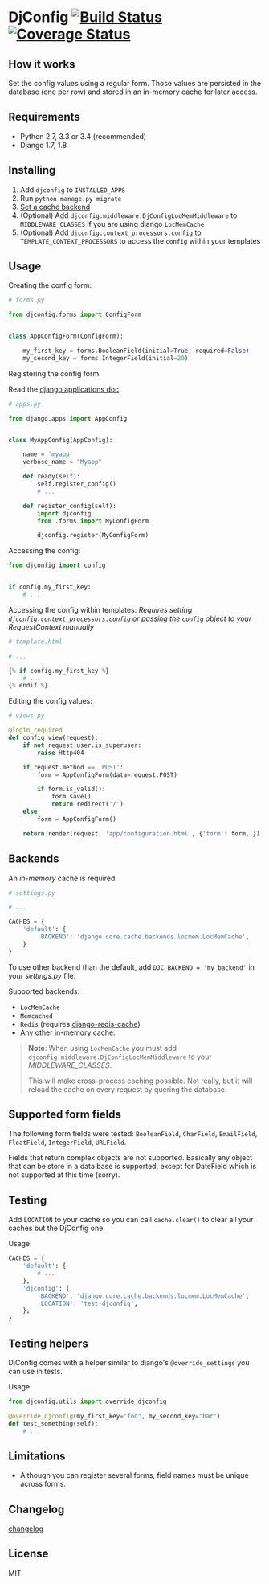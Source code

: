 # DjConfig [![Build Status](https://travis-ci.org/nitely/django-djconfig.png)](https://travis-ci.org/nitely/django-djconfig) [![Coverage Status](https://coveralls.io/repos/nitely/django-djconfig/badge.png?branch=master)](https://coveralls.io/r/nitely/django-djconfig?branch=master)

## How it works

Set the config values using a regular form.
Those values are persisted in the database (one per row)
and stored in an in-memory cache for later access.

## Requirements

* Python 2.7, 3.3 or 3.4 (recommended)
* Django 1.7, 1.8

## Installing

1. Add `djconfig` to `INSTALLED_APPS`
2. Run `python manage.py migrate`
3. [Set a cache backend](https://github.com/nitely/django-djconfig#backends)
4. (Optional) Add `djconfig.middleware.DjConfigLocMemMiddleware` to `MIDDLEWARE_CLASSES` if you are using django `LocMemCache`
5. (Optional) Add `djconfig.context_processors.config` to `TEMPLATE_CONTEXT_PROCESSORS` to access the `config` within your templates

## Usage

Creating the config form:

```python
# forms.py

from djconfig.forms import ConfigForm


class AppConfigForm(ConfigForm):

    my_first_key = forms.BooleanField(initial=True, required=False)
    my_second_key = forms.IntegerField(initial=20)
```

Registering the config form:

Read the [django applications doc](https://docs.djangoproject.com/en/1.8/ref/applications/)

```python
# apps.py

from django.apps import AppConfig


class MyAppConfig(AppConfig):

    name = 'myapp'
    verbose_name = "Myapp"

    def ready(self):
        self.register_config()
        # ...

    def register_config(self):
        import djconfig
        from .forms import MyConfigForm

        djconfig.register(MyConfigForm)
```

Accessing the config:

```python
from djconfig import config


if config.my_first_key:
    # ...
```

Accessing the config within templates:
*Requires setting `djconfig.context_processors.config` or passing the `config` object to your RequestContext manually*

```python
# template.html

# ...

{% if config.my_first_key %}
    # ...
{% endif %}
```

Editing the config values:

```python
# views.py

@login_required
def config_view(request):
    if not request.user.is_superuser:
        raise Http404

    if request.method == 'POST':
        form = AppConfigForm(data=request.POST)

        if form.is_valid():
            form.save()
            return redirect('/')
    else:
        form = AppConfigForm()

    return render(request, 'app/configuration.html', {'form': form, })
```

## Backends

An *in-memory* cache is required.

```python
# settings.py

# ...

CACHES = {
    'default': {
        'BACKEND': 'django.core.cache.backends.locmem.LocMemCache',
    }
}
```

To use other backend than the default, add `DJC_BACKEND = 'my_backend'` in your *settings.py* file.

Supported backends:
* `LocMemCache`
* `Memcached`
* `Redis` (requires [django-redis-cache](https://github.com/sebleier/django-redis-cache))
* Any other in-memory cache.

>**Note**: When using `LocMemCache` you must add `djconfig.middleware.DjConfigLocMemMiddleware` to your *MIDDLEWARE_CLASSES*.
>
>This will make cross-process caching possible. Not really, but it will reload the cache on every request by quering the database.

## Supported form fields

The following form fields were tested: `BooleanField`, `CharField`, `EmailField`, `FloatField`, `IntegerField`, `URLField`.

Fields that return complex objects are not supported. Basically any object that can be store in a data base is supported, except for DateField which is not supported at this time (sorry).

## Testing

Add `LOCATION` to your cache so you can call `cache.clear()` to clear all your caches but the DjConfig one.

Usage:
```python
CACHES = {
    'default': {
        # ...
    },
    'djconfig': {
        'BACKEND': 'django.core.cache.backends.locmem.LocMemCache',
        'LOCATION': 'test-djconfig',
    },
}
```

## Testing helpers

DjConfig comes with a helper similar to django's `@override_settings` you can use in tests.

Usage:
```python
from djconfig.utils import override_djconfig

@override_djconfig(my_first_key="foo", my_second_key="bar")
def test_something(self):
    # ...
```

## Limitations

* Although you can register several forms, field names must be unique across forms.

## Changelog

[changelog](https://github.com/nitely/django-djconfig/blob/master/HISTORY.md)

## License

MIT